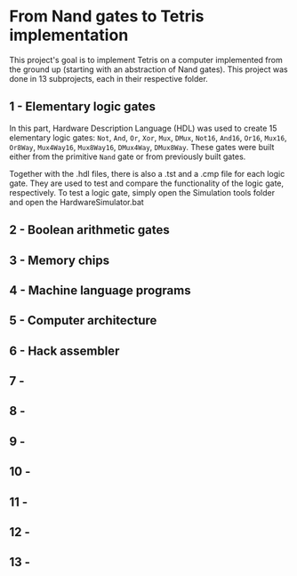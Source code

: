 # From Nand gates to Tetris implementation

This project's goal is to implement Tetris on a computer implemented from the ground up (starting with an abstraction of Nand gates). This project was done in 13 subprojects, each in their respective folder.

## 1 - Elementary logic gates

In this part, Hardware Description Language (HDL) was used to create 15 elementary logic gates: `Not`, `And`, `Or`, `Xor`, `Mux`, `DMux`, `Not16`, `And16`, `Or16`, `Mux16`, `Or8Way`, `Mux4Way16`, `Mux8Way16`, `DMux4Way`, `DMux8Way`. These gates were built either from the primitive `Nand` gate or from previously built gates.

Together with the .hdl files, there is also a .tst and a .cmp file for each logic gate. They are used to test and compare the functionality of the logic gate, respectively. To test a logic gate, simply open the Simulation tools folder and open the HardwareSimulator.bat

## 2 - Boolean arithmetic gates

## 3 - Memory chips

## 4 - Machine language programs

## 5 - Computer architecture

## 6 - Hack assembler

## 7 -

## 8 -

## 9 -

## 10 -

## 11 -

## 12 -

## 13 -